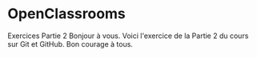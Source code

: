 # OpenClassrooms
Exercices Partie 2
Bonjour à vous.
Voici l'exercice de la Partie 2 du cours sur Git et GitHub.
Bon courage à tous.
